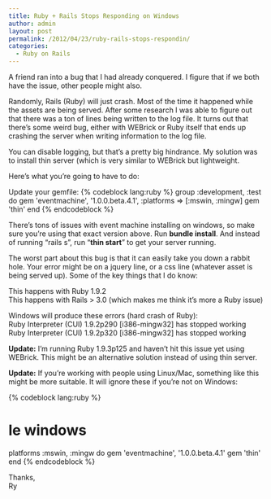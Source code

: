 ```yaml
---
title: Ruby + Rails Stops Responding on Windows
author: admin
layout: post
permalink: /2012/04/23/ruby-rails-stops-respondin/
categories:
  - Ruby on Rails
---
```



A friend ran into a bug that I had already conquered. I figure that if we both have the issue, other people might also.

Randomly, Rails (Ruby) will just crash. Most of the time it happened while the assets are being served. After some research I was able to figure out that there was a ton of lines being written to the log file. It turns out that there’s some weird bug, either with WEBrick or Ruby itself that ends up crashing the server when writing information to the log file.

You can disable logging, but that’s a pretty big hindrance. My solution was to install thin server (which is very similar to WEBrick but lightweight.

Here’s what you’re going to have to do:

Update your gemfile:
{% codeblock lang:ruby %}
group :development, :test do
  gem 'eventmachine', '1.0.0.beta.4.1', :platforms => [:mswin, :mingw]
  gem 'thin'
end
{% endcodeblock %}

There’s tons of issues with event machine installing on windows, so make sure you’re using that exact version above. Run **bundle install**. And instead of running “rails s”, run “**thin start**” to get your server running.

The worst part about this bug is that it can easily take you down a rabbit hole. Your error might be on a jquery line, or a css line (whatever asset is being served up). Some of the key things that I do know:

This happens with Ruby 1.9.2  
This happens with Rails > 3.0 (which makes me think it’s more a Ruby issue)

Windows will produce these errors (hard crash of Ruby):  
Ruby Interpreter (CUI) 1.9.2p290 [i386-mingw32] has stopped working  
Ruby Interpreter (CUI) 1.9.2p320 [i386-mingw32] has stopped working

**Update:** I’m running Ruby 1.9.3p125 and haven’t hit this issue yet using WEBrick. This might be an alternative solution instead of using thin server.

**Update:** If you’re working with people using Linux/Mac, something like this might be more suitable. It will ignore these if you’re not on Windows:

{% codeblock lang:ruby %}
# le windows
platforms :mswin, :mingw do
  gem 'eventmachine', '1.0.0.beta.4.1'
  gem 'thin'
end
{% endcodeblock %}

Thanks,  
Ry